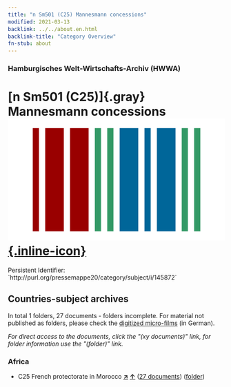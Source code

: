 ```yaml
---
title: "n Sm501 (C25) Mannesmann concessions"
modified: 2021-03-13
backlink: ../../about.en.html
backlink-title: "Category Overview"
fn-stub: about
---
```


### Hamburgisches Welt-Wirtschafts-Archiv (HWWA)

# [n Sm501 (C25)]{.gray}&#8201; Mannesmann concessions &#160; [![Wikidata](/images/Wikidata-logo.svg "Wikidata"){.inline-icon}](http://www.wikidata.org/entity/Q104710386)

<div class="hint">Persistent Identifier: `http://purl.org/pressemappe20/category/subject/i/145872`</div>







## Countries-subject archives





In total 1 folders, 27 documents - folders incomplete.
For material not published as folders, please check the [digitized micro-films](/film/h1_sh.de.html) (in German).

_For direct access to the documents, click the "(xy documents)" link, for folder information use the "(folder)" link._



### Africa

- C25 French protectorate in Morocco [**&nearr;**](../../../geo/i/141358/about.en.html "French protectorate in Morocco (all folders)") [**&uarr;**](../../../geo/about.en.html#C25 "Country category system") (<a href="https://pm20.zbw.eu/iiifview/folder/sh/141358,145872" title="about: French protectorate in Morocco : Mannesmann concessions" target="_blank">27 documents</a>) ([folder](../../../../folder/sh/1413xx/141358/1458xx/145872/about.en.html))








